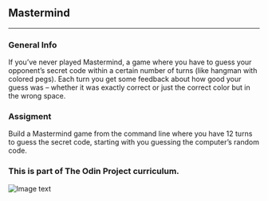 ## Mastermind
***
### General Info

If you’ve never played Mastermind, a game where you have to guess your opponent’s secret code within a certain number of turns (like hangman with colored pegs).
Each turn you get some feedback about how good your guess was – whether it was exactly correct or just the correct color but in the wrong space.

### Assigment

Build a Mastermind game from the command line where you have 12 turns to guess the secret code, starting with you guessing the computer’s random code.

### This is part of The Odin Project curriculum.
![Image text](https://www.theodinproject.com/assets/odin-logo-2d729f16279e9fc3b58ce847eacf07f883bdfc95eb23bb5064ed59d36ef551d6.svg)
